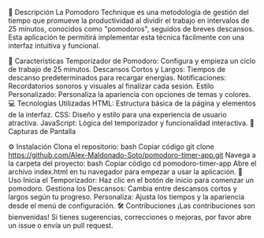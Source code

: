 📜 Descripción 
La Pomodoro Technique es una metodología de gestión del tiempo que promueve la productividad al dividir el trabajo en intervalos de 25 minutos, conocidos como "pomodoros", seguidos de breves descansos. Esta aplicación te permitirá implementar esta técnica fácilmente con una interfaz intuitiva y funcional.

🚀 Características Temporizador de Pomodoro:
Configura y empieza un ciclo de trabajo de 25 minutos. Descansos Cortos y Largos: Tiempos de descanso predeterminados para recargar energías. Notificaciones: Recordatorios sonoros y visuales al finalizar cada sesión. Estilo Personalizado: Personaliza la apariencia con opciones de temas y colores. 💻 Tecnologías Utilizadas HTML: Estructura básica de la página y elementos de la interfaz. CSS: Diseño y estilo para una experiencia de usuario atractiva. JavaScript: Lógica del temporizador y funcionalidad interactiva. 📸 Capturas de Pantalla

⚙️ Instalación Clona el repositorio: 
bash Copiar código git clone https://github.com/Alex-Maldonado-Soto/pomodoro-timer-app.git Navega a la carpeta del proyecto: bash Copiar código cd pomodoro-timer-app Abre el archivo index.html en tu navegador para empezar a usar la aplicación. 📝 Uso Inicia el Temporizador: Haz clic en el botón de inicio para comenzar un pomodoro. Gestiona los Descansos: Cambia entre descansos cortos y largos según tu progreso. Personaliza: Ajusta los tiempos y la apariencia desde el menú de configuración.
🛠️ Contribuciones 
¡Las contribuciones son bienvenidas! Si tienes sugerencias, correcciones o mejoras, por favor abre un issue o envía un pull request.
